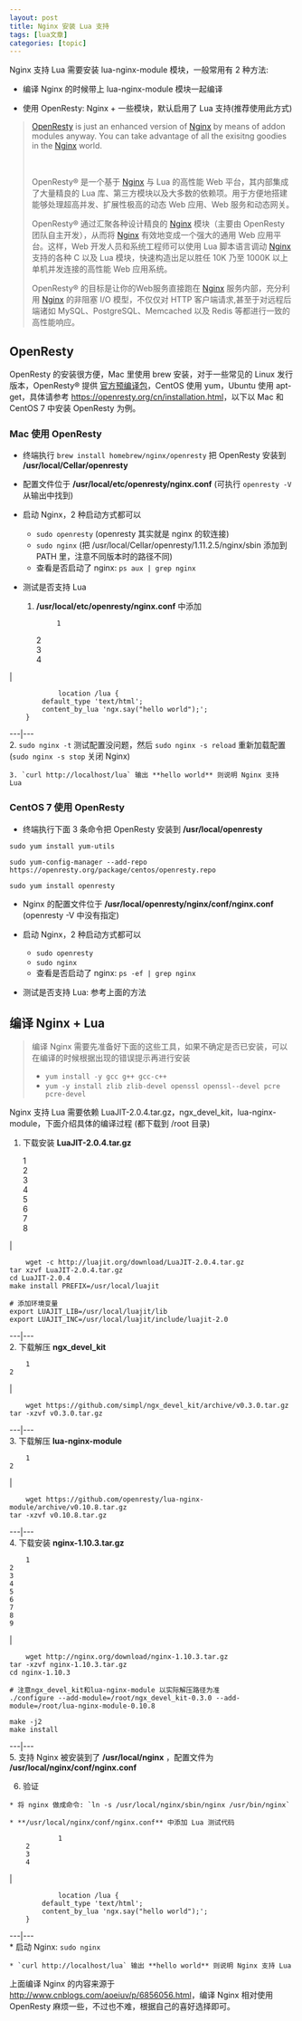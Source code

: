 ```yaml
---
layout: post
title: Nginx 安装 Lua 支持 
tags: [lua文章]
categories: [topic]
---
```

Nginx 支持 Lua 需要安装 lua-nginx-module 模块，一般常用有 2 种方法:

  * 编译 Nginx 的时候带上 lua-nginx-module 模块一起编译

  * 使用 OpenResty: Nginx + 一些模块，默认启用了 Lua 支持(推荐使用此方式)

> [OpenResty](https://openresty.org/cn/openresty.html) is just an enhanced
> version of [Nginx](https://openresty.org/cn/nginx.html) by means of addon
> modules anyway. You can take advantage of all the exisitng goodies in the
> [Nginx](https://openresty.org/cn/nginx.html) world.
>
> ​
>
> OpenResty® 是一个基于 [Nginx](https://openresty.org/cn/nginx.html) 与 Lua 的高性能 Web
> 平台，其内部集成了大量精良的 Lua 库、第三方模块以及大多数的依赖项。用于方便地搭建能够处理超高并发、扩展性极高的动态 Web 应用、Web
> 服务和动态网关。
>
> OpenResty® 通过汇聚各种设计精良的 [Nginx](https://openresty.org/cn/nginx.html) 模块（主要由
> OpenResty 团队自主开发），从而将 [Nginx](https://openresty.org/cn/nginx.html)
> 有效地变成一个强大的通用 Web 应用平台。这样，Web 开发人员和系统工程师可以使用 Lua 脚本语言调动
> [Nginx](https://openresty.org/cn/nginx.html) 支持的各种 C 以及 Lua 模块，快速构造出足以胜任 10K
> 乃至 1000K 以上单机并发连接的高性能 Web 应用系统。
>
> OpenResty® 的目标是让你的Web服务直接跑在 [Nginx](https://openresty.org/cn/nginx.html)
> 服务内部，充分利用 [Nginx](https://openresty.org/cn/nginx.html) 的非阻塞 I/O 模型，不仅仅对 HTTP
> 客户端请求,甚至于对远程后端诸如 MySQL、PostgreSQL、Memcached 以及 Redis 等都进行一致的高性能响应。

## OpenResty

OpenResty 的安装很方便，Mac 里使用 brew 安装，对于一些常见的 Linux 发行版本，OpenResty® 提供
[官方预编译包](https://openresty.org/cn/linux-packages.html)，CentOS 使用 yum，Ubuntu 使用
apt-get，具体请参考 <https://openresty.org/cn/installation.html>，以下以 Mac 和 CentOS 7
中安装 OpenResty 为例。

### Mac 使用 OpenResty

  * 终端执行 `brew install homebrew/nginx/openresty` 把 OpenResty 安装到 **/usr/local/Cellar/openresty**

  * 配置文件位于 **/usr/local/etc/openresty/nginx.conf** (可执行 `openresty -V` 从输出中找到)

  * 启动 Nginx，2 种启动方式都可以

    * `sudo openresty` (openresty 其实就是 nginx 的软连接)
    * `sudo nginx` (把 /usr/local/Cellar/openresty/1.11.2.5/nginx/sbin 添加到 PATH 里，注意不同版本时的路径不同)
    * 查看是否启动了 nginx: `ps aux | grep nginx`
  * 测试是否支持 Lua

    1. **/usr/local/etc/openresty/nginx.conf** 中添加
        
                1  
        2  
        3  
        4  
        

|

        
                location /lua {  
            default_type 'text/html';  
            content_by_lua 'ngx.say("hello world");';  
        }  
          
  
---|---  
    2. `sudo nginx -t` 测试配置没问题，然后 `sudo nginx -s reload` 重新加载配置 (`sudo nginx -s stop` 关闭 Nginx)

    3. `curl http://localhost/lua` 输出 **hello world** 则说明 Nginx 支持 Lua

### CentOS 7 使用 OpenResty

  * 终端执行下面 3 条命令把 OpenResty 安装到 **/usr/local/openresty**

`sudo yum install yum-utils`

`sudo yum-config-manager --add-repo
https://openresty.org/package/centos/openresty.repo`

`sudo yum install openresty`

  * Nginx 的配置文件位于 **/usr/local/openresty/nginx/conf/nginx.conf** (openresty -V 中没有指定)

  * 启动 Nginx，2 种启动方式都可以

    * `sudo openresty`
    * `sudo nginx`
    * 查看是否启动了 nginx: `ps -ef | grep nginx`
  * 测试是否支持 Lua: 参考上面的方法

## 编译 Nginx + Lua

> 编译 Nginx 需要先准备好下面的这些工具，如果不确定是否已安装，可以在编译的时候根据出现的错误提示再进行安装
>
>   * `yum install -y gcc g++ gcc-c++`
>   * `yum -y install zlib zlib-devel openssl openssl--devel pcre pcre-devel`
>

Nginx 支持 Lua 需要依赖 LuaJIT-2.0.4.tar.gz，ngx_devel_kit，lua-nginx-
module，下面介绍具体的编译过程 (都下载到 /root 目录)

  1. 下载安装 **LuaJIT-2.0.4.tar.gz**
    
        1  
    2  
    3  
    4  
    5  
    6  
    7  
    8  
    

|

    
        wget -c http://luajit.org/download/LuaJIT-2.0.4.tar.gz  
    tar xzvf LuaJIT-2.0.4.tar.gz  
    cd LuaJIT-2.0.4  
    make install PREFIX=/usr/local/luajit  
      
    # 添加环境变量  
    export LUAJIT_LIB=/usr/local/luajit/lib  
    export LUAJIT_INC=/usr/local/luajit/include/luajit-2.0  
      
  
---|---  
  2. 下载解压 **ngx_devel_kit**
    
        1  
    2  
    

|

    
        wget https://github.com/simpl/ngx_devel_kit/archive/v0.3.0.tar.gz  
    tar -xzvf v0.3.0.tar.gz  
      
  
---|---  
  3. 下载解压 **lua-nginx-module**
    
        1  
    2  
    

|

    
        wget https://github.com/openresty/lua-nginx-module/archive/v0.10.8.tar.gz  
    tar -xzvf v0.10.8.tar.gz  
      
  
---|---  
  4. 下载安装 **nginx-1.10.3.tar.gz**
    
        1  
    2  
    3  
    4  
    5  
    6  
    7  
    8  
    9  
    

|

    
        wget http://nginx.org/download/nginx-1.10.3.tar.gz  
    tar -xzvf nginx-1.10.3.tar.gz  
    cd nginx-1.10.3  
      
    # 注意ngx_devel_kit和lua-nginx-module 以实际解压路径为准  
    ./configure --add-module=/root/ngx_devel_kit-0.3.0 --add-module=/root/lua-nginx-module-0.10.8  
      
    make -j2  
    make install  
      
  
---|---  
  5. 支持 Nginx 被安装到了 **/usr/local/nginx** ，配置文件为 **/usr/local/nginx/conf/nginx.conf**

  6. 验证

    * 将 nginx 做成命令: `ln -s /usr/local/nginx/sbin/nginx /usr/bin/nginx`

    * **/usr/local/nginx/conf/nginx.conf** 中添加 Lua 测试代码
        
                1  
        2  
        3  
        4  
        

|

        
                location /lua {  
            default_type 'text/html';  
            content_by_lua 'ngx.say("hello world");';  
        }  
          
  
---|---  
    * 启动 Nginx: `sudo nginx`

    * `curl http://localhost/lua` 输出 **hello world** 则说明 Nginx 支持 Lua

上面编译 Nginx 的内容来源于 <http://www.cnblogs.com/aoeiuv/p/6856056.html>，编译 Nginx 相对使用
OpenResty 麻烦一些，不过也不难，根据自己的喜好选择即可。